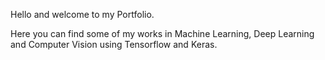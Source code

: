 Hello and welcome to my Portfolio.

Here you can find some of my works in Machine Learning, Deep Learning and Computer Vision using Tensorflow and Keras.

